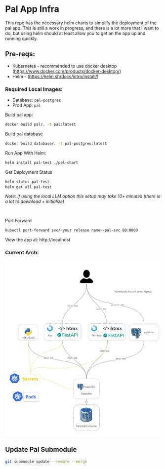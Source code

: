 # Pal App Infra
This repo has the necessary helm charts to simplify the deployment of the pal app. This is still a work in progress, and there is a lot more that I want to do, but using helm should at least allow you to get an the app up and running quickly.


## Pre-reqs:
- Kubernetes - recommended to use docker desktop (https://www.docker.com/products/docker-desktop/)
- Helm - (https://helm.sh/docs/intro/install/)

### Required Local Images:
- Database: `pal-postgres`  
- Prod App: `pal`  

Build pal app:
```bash
docker build pal/. -t pal:latest
```

Build pal database
```bash
docker build database/. -t pal-postgres:latest
```

Run App With Helm:
```bash
helm install pal-test ./pal-chart
```
Get Deployment Status
```bash
helm status pal-test
helm get all pal-test
```
*Note: If using the local LLM option this setup may take 10+ minutes (there is a lot to download + initialize)*  

<br/>

Port Forward
```bash
kubectl port-forward svc/<your release name>-pal-svc 80:8000
```
View the app at: http://localhost


### Current Arch:

![k8s arch](docs/img/arch.jpg)


## Update Pal Submodule
```bash
git submodule update --remote --merge
```